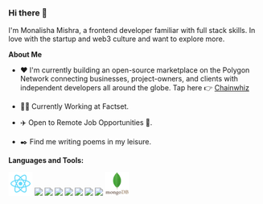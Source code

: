 ### Hi there 👋 
I'm Monalisha Mishra, a frontend developer familiar with full stack skills. In love with the startup and web3 culture and want to explore more.

**About Me**

- ❤️ I'm currently building an open-source marketplace on the Polygon Network connecting businesses, project-owners, and clients with independent developers all around the globe. Tap here 👉 [Chainwhiz](https://www.chainwhiz.app/)
  
- 👨‍💻 Currently Working at Factset.
  
- ✈️ Open to Remote Job Opportunities 🍻.

- :black_nib: Find me writing poems in my leisure.


**Languages and Tools:**
 
 <p align="left">
<img src="https://raw.githubusercontent.com/github/explore/80688e429a7d4ef2fca1e82350fe8e3517d3494d/topics/react/react.png" height="48" >
<img src="https://e7.pngegg.com/pngimages/14/568/png-clipart-angularjs-logo-javascript-security-token-angle-triangle.png" height="45">
<img src="https://upload.wikimedia.org/wikipedia/commons/thumb/9/95/Vue.js_Logo_2.svg/1184px-Vue.js_Logo_2.svg.png" height="45">
<img src="https://img.icons8.com/color/48/000000/javascript.png"/>
<img src="https://www.manejandodatos.es/wp-content/uploads/2015/03/typescript.png" height="45"/>
<img src="https://img.icons8.com/color/48/000000/html-5.png"/> 
<img src="https://img.icons8.com/color/48/000000/css3.png"/> 
<img src="https://img.icons8.com/color/48/000000/nodejs.png"/> 
<img src="https://raw.githubusercontent.com/devicons/devicon/master/icons/mongodb/mongodb-original-wordmark.svg" width="48" height="48" />
</p>




